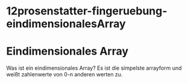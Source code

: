 # 12prosenstatter-fingeruebung-eindimensionalesArray

# Eindimensionales Array
  
Was ist ein eindimensionales Array?
Es ist die simpelste arrayform und weißt zahlenwerte von 0-n anderen werten zu.
